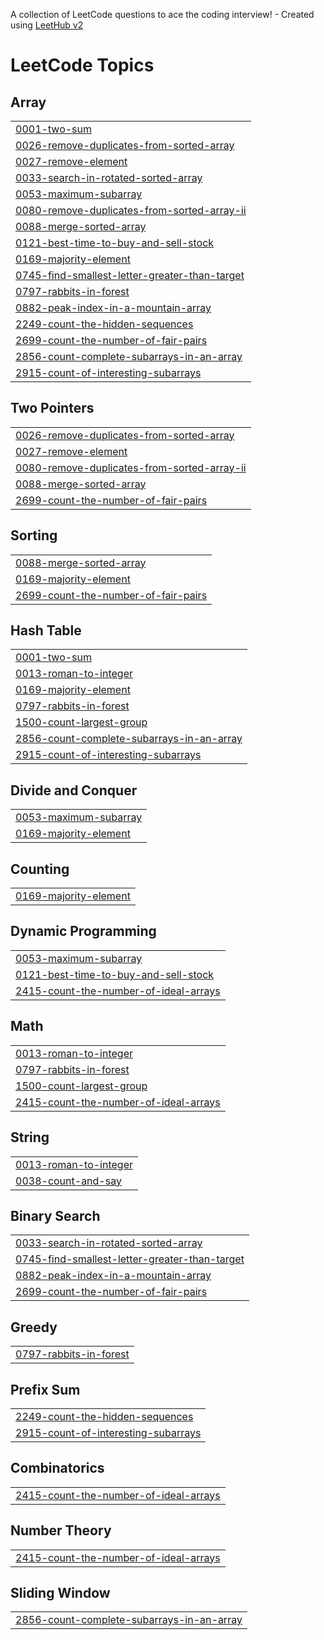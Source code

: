 A collection of LeetCode questions to ace the coding interview! - Created using [LeetHub v2](https://github.com/arunbhardwaj/LeetHub-2.0)
<!---LeetCode Topics Start-->
# LeetCode Topics
## Array
|  |
| ------- |
| [0001-two-sum](https://github.com/HimanshuBungla/LeetCode/tree/master/0001-two-sum) |
| [0026-remove-duplicates-from-sorted-array](https://github.com/HimanshuBungla/LeetCode/tree/master/0026-remove-duplicates-from-sorted-array) |
| [0027-remove-element](https://github.com/HimanshuBungla/LeetCode/tree/master/0027-remove-element) |
| [0033-search-in-rotated-sorted-array](https://github.com/HimanshuBungla/LeetCode/tree/master/0033-search-in-rotated-sorted-array) |
| [0053-maximum-subarray](https://github.com/HimanshuBungla/LeetCode/tree/master/0053-maximum-subarray) |
| [0080-remove-duplicates-from-sorted-array-ii](https://github.com/HimanshuBungla/LeetCode/tree/master/0080-remove-duplicates-from-sorted-array-ii) |
| [0088-merge-sorted-array](https://github.com/HimanshuBungla/LeetCode/tree/master/0088-merge-sorted-array) |
| [0121-best-time-to-buy-and-sell-stock](https://github.com/HimanshuBungla/LeetCode/tree/master/0121-best-time-to-buy-and-sell-stock) |
| [0169-majority-element](https://github.com/HimanshuBungla/LeetCode/tree/master/0169-majority-element) |
| [0745-find-smallest-letter-greater-than-target](https://github.com/HimanshuBungla/LeetCode/tree/master/0745-find-smallest-letter-greater-than-target) |
| [0797-rabbits-in-forest](https://github.com/HimanshuBungla/LeetCode/tree/master/0797-rabbits-in-forest) |
| [0882-peak-index-in-a-mountain-array](https://github.com/HimanshuBungla/LeetCode/tree/master/0882-peak-index-in-a-mountain-array) |
| [2249-count-the-hidden-sequences](https://github.com/HimanshuBungla/LeetCode/tree/master/2249-count-the-hidden-sequences) |
| [2699-count-the-number-of-fair-pairs](https://github.com/HimanshuBungla/LeetCode/tree/master/2699-count-the-number-of-fair-pairs) |
| [2856-count-complete-subarrays-in-an-array](https://github.com/HimanshuBungla/LeetCode/tree/master/2856-count-complete-subarrays-in-an-array) |
| [2915-count-of-interesting-subarrays](https://github.com/HimanshuBungla/LeetCode/tree/master/2915-count-of-interesting-subarrays) |
## Two Pointers
|  |
| ------- |
| [0026-remove-duplicates-from-sorted-array](https://github.com/HimanshuBungla/LeetCode/tree/master/0026-remove-duplicates-from-sorted-array) |
| [0027-remove-element](https://github.com/HimanshuBungla/LeetCode/tree/master/0027-remove-element) |
| [0080-remove-duplicates-from-sorted-array-ii](https://github.com/HimanshuBungla/LeetCode/tree/master/0080-remove-duplicates-from-sorted-array-ii) |
| [0088-merge-sorted-array](https://github.com/HimanshuBungla/LeetCode/tree/master/0088-merge-sorted-array) |
| [2699-count-the-number-of-fair-pairs](https://github.com/HimanshuBungla/LeetCode/tree/master/2699-count-the-number-of-fair-pairs) |
## Sorting
|  |
| ------- |
| [0088-merge-sorted-array](https://github.com/HimanshuBungla/LeetCode/tree/master/0088-merge-sorted-array) |
| [0169-majority-element](https://github.com/HimanshuBungla/LeetCode/tree/master/0169-majority-element) |
| [2699-count-the-number-of-fair-pairs](https://github.com/HimanshuBungla/LeetCode/tree/master/2699-count-the-number-of-fair-pairs) |
## Hash Table
|  |
| ------- |
| [0001-two-sum](https://github.com/HimanshuBungla/LeetCode/tree/master/0001-two-sum) |
| [0013-roman-to-integer](https://github.com/HimanshuBungla/LeetCode/tree/master/0013-roman-to-integer) |
| [0169-majority-element](https://github.com/HimanshuBungla/LeetCode/tree/master/0169-majority-element) |
| [0797-rabbits-in-forest](https://github.com/HimanshuBungla/LeetCode/tree/master/0797-rabbits-in-forest) |
| [1500-count-largest-group](https://github.com/HimanshuBungla/LeetCode/tree/master/1500-count-largest-group) |
| [2856-count-complete-subarrays-in-an-array](https://github.com/HimanshuBungla/LeetCode/tree/master/2856-count-complete-subarrays-in-an-array) |
| [2915-count-of-interesting-subarrays](https://github.com/HimanshuBungla/LeetCode/tree/master/2915-count-of-interesting-subarrays) |
## Divide and Conquer
|  |
| ------- |
| [0053-maximum-subarray](https://github.com/HimanshuBungla/LeetCode/tree/master/0053-maximum-subarray) |
| [0169-majority-element](https://github.com/HimanshuBungla/LeetCode/tree/master/0169-majority-element) |
## Counting
|  |
| ------- |
| [0169-majority-element](https://github.com/HimanshuBungla/LeetCode/tree/master/0169-majority-element) |
## Dynamic Programming
|  |
| ------- |
| [0053-maximum-subarray](https://github.com/HimanshuBungla/LeetCode/tree/master/0053-maximum-subarray) |
| [0121-best-time-to-buy-and-sell-stock](https://github.com/HimanshuBungla/LeetCode/tree/master/0121-best-time-to-buy-and-sell-stock) |
| [2415-count-the-number-of-ideal-arrays](https://github.com/HimanshuBungla/LeetCode/tree/master/2415-count-the-number-of-ideal-arrays) |
## Math
|  |
| ------- |
| [0013-roman-to-integer](https://github.com/HimanshuBungla/LeetCode/tree/master/0013-roman-to-integer) |
| [0797-rabbits-in-forest](https://github.com/HimanshuBungla/LeetCode/tree/master/0797-rabbits-in-forest) |
| [1500-count-largest-group](https://github.com/HimanshuBungla/LeetCode/tree/master/1500-count-largest-group) |
| [2415-count-the-number-of-ideal-arrays](https://github.com/HimanshuBungla/LeetCode/tree/master/2415-count-the-number-of-ideal-arrays) |
## String
|  |
| ------- |
| [0013-roman-to-integer](https://github.com/HimanshuBungla/LeetCode/tree/master/0013-roman-to-integer) |
| [0038-count-and-say](https://github.com/HimanshuBungla/LeetCode/tree/master/0038-count-and-say) |
## Binary Search
|  |
| ------- |
| [0033-search-in-rotated-sorted-array](https://github.com/HimanshuBungla/LeetCode/tree/master/0033-search-in-rotated-sorted-array) |
| [0745-find-smallest-letter-greater-than-target](https://github.com/HimanshuBungla/LeetCode/tree/master/0745-find-smallest-letter-greater-than-target) |
| [0882-peak-index-in-a-mountain-array](https://github.com/HimanshuBungla/LeetCode/tree/master/0882-peak-index-in-a-mountain-array) |
| [2699-count-the-number-of-fair-pairs](https://github.com/HimanshuBungla/LeetCode/tree/master/2699-count-the-number-of-fair-pairs) |
## Greedy
|  |
| ------- |
| [0797-rabbits-in-forest](https://github.com/HimanshuBungla/LeetCode/tree/master/0797-rabbits-in-forest) |
## Prefix Sum
|  |
| ------- |
| [2249-count-the-hidden-sequences](https://github.com/HimanshuBungla/LeetCode/tree/master/2249-count-the-hidden-sequences) |
| [2915-count-of-interesting-subarrays](https://github.com/HimanshuBungla/LeetCode/tree/master/2915-count-of-interesting-subarrays) |
## Combinatorics
|  |
| ------- |
| [2415-count-the-number-of-ideal-arrays](https://github.com/HimanshuBungla/LeetCode/tree/master/2415-count-the-number-of-ideal-arrays) |
## Number Theory
|  |
| ------- |
| [2415-count-the-number-of-ideal-arrays](https://github.com/HimanshuBungla/LeetCode/tree/master/2415-count-the-number-of-ideal-arrays) |
## Sliding Window
|  |
| ------- |
| [2856-count-complete-subarrays-in-an-array](https://github.com/HimanshuBungla/LeetCode/tree/master/2856-count-complete-subarrays-in-an-array) |
<!---LeetCode Topics End-->